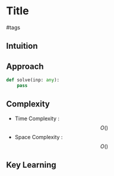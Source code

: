 # Title
#tags

## Intuition

## Approach

```python
def solve(inp: any):
    pass
```

## Complexity
- Time Complexity   : $$ O( ) $$
- Space Complexity  : $$ O( ) $$

## Key Learning
